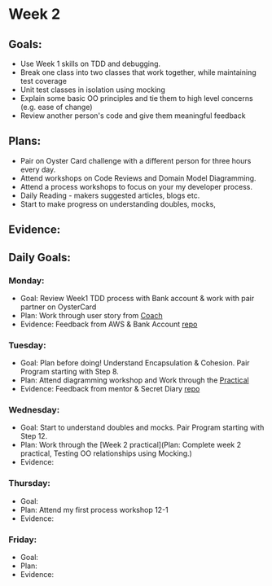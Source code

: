 
# Week 2

## Goals:
- Use Week 1 skills on TDD and debugging.
- Break one class into two classes that work together, while maintaining test coverage
- Unit test classes in isolation using mocking
- Explain some basic OO principles and tie them to high level concerns (e.g. ease of change)
- Review another person's code and give them meaningful feedback

## Plans:
- Pair on Oyster Card challenge with a different person for three hours every day.
- Attend workshops on Code Reviews and Domain Model Diagramming.
- Attend a process workshops to focus on your my developer process.
- Daily Reading - makers suggested articles, blogs etc.
- Start to make progress on understanding doubles, mocks,

## Evidence:



## Daily Goals:
### Monday:
- Goal: Review Week1 TDD process with Bank account & work with pair partner on OysterCard
- Plan: Work through user story from [Coach](https://drive.google.com/file/d/1k8wXxs3j6LS_OLykFad0jd9vDLQOxac_/view)
- Evidence: Feedback from AWS & Bank Account [repo](https://github.com/TamMelPer/bank_account)

### Tuesday:
- Goal: Plan before doing! Understand Encapsulation & Cohesion. Pair Program starting with Step 8.
- Plan: Attend diagramming workshop and Work through the [Practical](https://github.com/makersacademy/skills-workshops/blob/master/practicals/object_oriented_design/encapsulation.md)
- Evidence: Feedback from mentor & Secret Diary [repo](https://github.com/TamMelPer/SecretDiary)

### Wednesday:
- Goal: Start to understand doubles and mocks. Pair Program starting with Step 12.
- Plan: Work through the [Week 2 practical](Plan: Complete week 2 practical, Testing OO relationships using Mocking.)
- Evidence:

### Thursday:
- Goal:
- Plan: Attend my first process workshop 12-1
- Evidence:

### Friday:
- Goal:
- Plan:
- Evidence:
